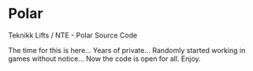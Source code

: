 # Polar

Teknikk Lifts / NTE - Polar Source Code 

The time for this is here...
Years of private... 
Randomly started working in games without notice...
Now the code is open for all.
Enjoy.
